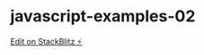 # javascript-examples-02

[Edit on StackBlitz ⚡️](https://stackblitz.com/edit/javascript-examples-02)